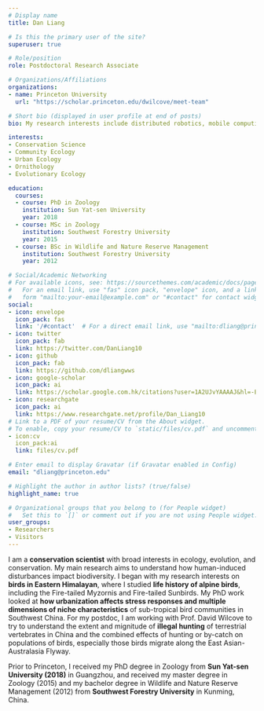 ```yaml
---
# Display name
title: Dan Liang

# Is this the primary user of the site?
superuser: true

# Role/position
role: Postdoctoral Research Associate

# Organizations/Affiliations
organizations:
- name: Princeton University
  url: "https://scholar.princeton.edu/dwilcove/meet-team"

# Short bio (displayed in user profile at end of posts)
bio: My research interests include distributed robotics, mobile computing and programmable matter.

interests:
- Conservation Science
- Community Ecology
- Urban Ecology
- Ornithology
- Evolutionary Ecology

education:
  courses:
  - course: PhD in Zoology
    institution: Sun Yat-sen University
    year: 2018
  - course: MSc in Zoology
    institution: Southwest Forestry University
    year: 2015
  - course: BSc in Wildlife and Nature Reserve Management
    institution: Southwest Forestry University
    year: 2012

# Social/Academic Networking
# For available icons, see: https://sourcethemes.com/academic/docs/page-builder/#icons
#   For an email link, use "fas" icon pack, "envelope" icon, and a link in the
#   form "mailto:your-email@example.com" or "#contact" for contact widget.
social:
- icon: envelope
  icon_pack: fas
  link: '/#contact'  # For a direct email link, use "mailto:dliang@princeton.edu".
- icon: twitter
  icon_pack: fab
  link: https://twitter.com/DanLiang10
- icon: github
  icon_pack: fab
  link: https://github.com/dliangwws
- icon: google-scholar
  icon_pack: ai
  link: https://scholar.google.com.hk/citations?user=1A2UJvYAAAAJ&hl=-EN
- icon: researchgate
  icon_pack: ai
  link: https://www.researchgate.net/profile/Dan_Liang10
# Link to a PDF of your resume/CV from the About widget.
# To enable, copy your resume/CV to `static/files/cv.pdf` and uncomment the lines below.
- icon:cv
  icon_pack:ai
  link: files/cv.pdf

# Enter email to display Gravatar (if Gravatar enabled in Config)
email: "dliang@princeton.edu"

# Highlight the author in author lists? (true/false)
highlight_name: true

# Organizational groups that you belong to (for People widget)
#   Set this to `[]` or comment out if you are not using People widget.
user_groups:
- Researchers
- Visitors
---
```


I am a **conservation scientist** with broad interests in ecology, evolution, and conservation. My main research aims to understand how human-induced disturbances impact biodiversity. I began with my research interests on **birds in Eastern Himalayan**, where I studied **life history of alpine birds**, including the Fire-tailed Myzornis and Fire-tailed Sunbirds. My PhD work looked at **how urbanization affects stress responses and multiple dimensions of niche characteristics** of sub-tropical bird communities in Southwest China. For my postdoc, I am working with Prof. David Wilcove to try to understand the extent and mignitude of **illegal hunting** of terrestrial vertebrates in China and the combined effects of hunting or by-catch on populations of birds, especially those birds migrate along the East Asian- Australasia Flyway.

Prior to Princeton, I received my PhD degree in Zoology from **Sun Yat-sen University (2018)** in Guangzhou, and received my master degree in Zoology (2015) and my bachelor degree in Wildlife and Nature Reserve Management (2012) from **Southwest Forestry University** in Kunming, China.
